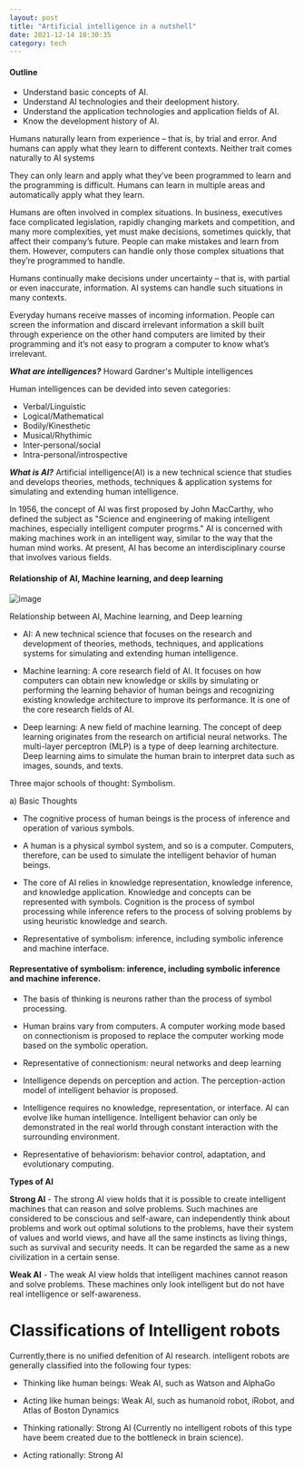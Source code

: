 ```yaml
---
layout: post
title: "Artificial intelligence in a nutshell"
date: 2021-12-14 10:30:35 
category: tech
---
```

#### Outline
- Understand basic concepts of AI.
- Understand AI technologies and their deelopment history.
- Understand the application technologies and application fields of AI.
- Know the development history of AI.


Humans naturally learn from experience – that is, by trial and error.  And humans can apply what they learn to different contexts.  Neither trait comes naturally to AI systems 

They can only learn and apply what they’ve been programmed to learn and the programming is difficult. Humans can learn in multiple areas and automatically apply what they learn.

Humans are often involved in complex situations.  In business, executives face complicated legislation, rapidly changing markets and competition, and many more complexities, yet must make decisions, sometimes quickly, that affect their company’s future.  People can make mistakes and learn from them.  However, computers can handle only those complex situations that they’re programmed to handle.

Humans continually make decisions under uncertainty – that is, with partial or even inaccurate, information. AI systems can handle such situations in many contexts.

Everyday humans receive masses of incoming information.  People can screen the information and discard irrelevant information a skill built through experience  on the other hand computers are limited by their programming and it’s not easy to program a computer to know what’s irrelevant.


***What are intelligences?***
Howard Gardner's Multiple intelligences

Human intelligences can be devided into seven categories:
- Verbal/Linguistic
- Logical/Mathematical
- Bodily/Kinesthetic
- Musical/Rhythimic
- Inter-personal/social
- Intra-personal/introspective



***What is AI?***
Artificial intelligence(AI) is a new technical science that studies and develops theories, methods, techniques & application systems for simulating and extending human intelligence.  

In 1956, the concept of AI was first proposed by John MacCarthy, who defined the subject as "Science and engineering of making intelligent machines, especially intelligent computer progrms." AI is concerned with making machines work in an intelligent way, similar to the way that the human mind works. At present, AI has become an interdisciplinary course that involves various fields.






#### Relationship of AI, Machine learning, and deep learning

![image](https://user-images.githubusercontent.com/42868535/146173026-6b7c4949-1c18-41fe-bda3-261f1b69c038.png)


Relationship between AI, Machine learning, and Deep learning

- AI: A new technical science that focuses on the research and development of theories, methods, techniques, and applications systems for simulating and extending human intelligence.

- Machine learning: A core research field of AI. It focuses on how computers can obtain new knowledge or skills by simulating or performing the learning behavior of human beings and recognizing existing knowledge architecture to improve its performance. It is one of the core research fields of AI.

- Deep learning: A new field of machine learning. The concept of deep learning originates from the research on artificial neural networks. The multi-layer perceptron (MLP) is a type of deep learning architecture. Deep learning aims to simulate the human brain to interpret data such as images, sounds, and texts.

Three major schools of thought: Symbolism.

a) Basic Thoughts
- The cognitive process of human beings is the process of inference and operation of various symbols.

- A human is a physical symbol system, and so is a computer. Computers, therefore, can be used to simulate the intelligent behavior of human beings.

- The core of AI relies in knowledge representation, knowledge inference, and knowledge application. Knowledge and concepts can be represented with symbols. Cognition is the process of symbol processing while inference refers to the process of solving problems by using heuristic knowledge and search.

- Representative of symbolism: inference, including symbolic inference and machine interface.



#### Representative of symbolism: inference, including symbolic inference and machine inference.

- The basis of thinking is neurons rather than the process of symbol processing.

- Human brains vary from computers. A computer working mode based on connectionism is proposed to replace the computer working mode based on the symbolic operation.

- Representative of connectionism: neural networks and deep learning


- Intelligence depends on perception and action. The perception-action model of intelligent behavior is proposed.

- Intelligence requires no knowledge, representation, or interface. AI can evolve like human intelligence. Intelligent behavior can only be demonstrated in the real world through constant interaction with the surrounding environment.

- Representative of behaviorism: behavior control, adaptation, and evolutionary computing.



**Types of AI**

 **Strong AI** - The strong AI view holds that it is possible to create intelligent machines that can reason and solve problems. Such machines are considered to be conscious and self-aware, can independently think about problems and work out optimal solutions to the problems, have their system of values and world views, and have all the same instincts as living things, such as survival and security needs. It can be regarded the same as a new civilization in a certain sense.

**Weak AI** - The weak AI view holds that intelligent machines cannot reason and solve problems. These machines only look intelligent but do not have real intelligence or self-awareness.
 

 # **Classifications of Intelligent robots**
Currently,there is no unified defenition of AI research. intelligent robots are generally classified into the following four types:

- Thinking like human beings: Weak AI, such as Watson and AlphaGo

- Acting like human beings: Weak AI, such as humanoid robot, iRobot, and Atlas of Boston Dynamics  

- Thinking rationally: Strong AI (Currently no intelligent robots of this type have beem created due to the bottleneck in brain science).

- Acting rationally: Strong AI

